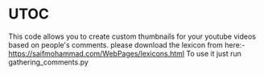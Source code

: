 # UTOC
This code allows you to create custom thumbnails for your youtube videos based on people's comments. 
please download the lexicon from here:- https://saifmohammad.com/WebPages/lexicons.html
To use it just run gathering_comments.py


